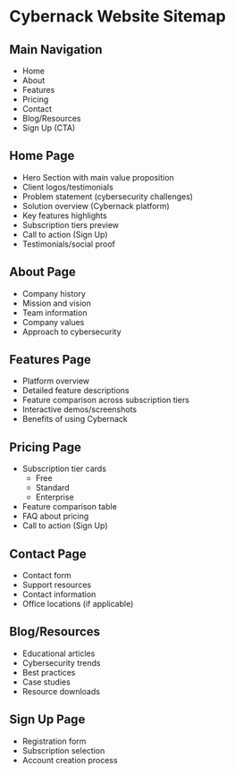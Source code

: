 # Cybernack Website Sitemap

## Main Navigation
- Home
- About
- Features
- Pricing
- Contact
- Blog/Resources
- Sign Up (CTA)

## Home Page
- Hero Section with main value proposition
- Client logos/testimonials
- Problem statement (cybersecurity challenges)
- Solution overview (Cybernack platform)
- Key features highlights
- Subscription tiers preview
- Call to action (Sign Up)
- Testimonials/social proof

## About Page
- Company history
- Mission and vision
- Team information
- Company values
- Approach to cybersecurity

## Features Page
- Platform overview
- Detailed feature descriptions
- Feature comparison across subscription tiers
- Interactive demos/screenshots
- Benefits of using Cybernack

## Pricing Page
- Subscription tier cards
  - Free
  - Standard
  - Enterprise
- Feature comparison table
- FAQ about pricing
- Call to action (Sign Up)

## Contact Page
- Contact form
- Support resources
- Contact information
- Office locations (if applicable)

## Blog/Resources
- Educational articles
- Cybersecurity trends
- Best practices
- Case studies
- Resource downloads

## Sign Up Page
- Registration form
- Subscription selection
- Account creation process
